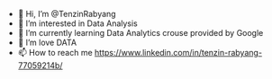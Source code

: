 - 👋 Hi, I’m @TenzinRabyang
- 👀 I’m interested in Data Analysis
- 🌱 I’m currently learning Data Analytics crouse provided by Google
- 💞️ I’m love DATA
- 📫 How to reach me https://www.linkedin.com/in/tenzin-rabyang-77059214b/

<!---
This is my github profile, where I will be uploading all of project that I have done individually and group as well.
--->
